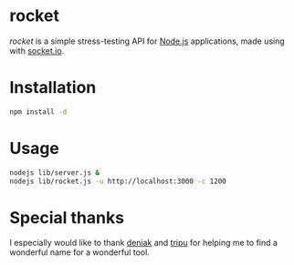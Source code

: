 
# rocket

*rocket* is a simple stress-testing API for [Node.js](http://nodejs.org/) applications, made using with [socket.io](https://github.com/Automattic/socket.io).

# Installation

```bash
npm install -d
```

# Usage

```bash
nodejs lib/server.js &
nodejs lib/rocket.js -u http://localhost:3000 -c 1200
```

# Special thanks

I especially would like to thank [deniak](https://github.com/deniak) and [tripu](https://github.com/tripu) for helping me to find a wonderful name for a wonderful tool.

